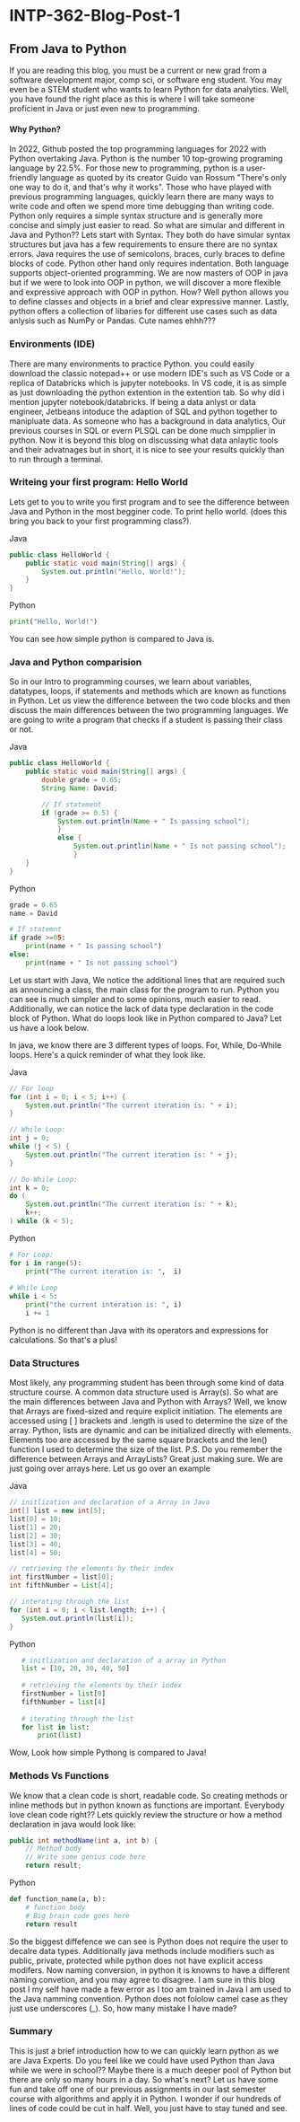 # INTP-362-Blog-Post-1

## From Java to Python
If you are reading this blog, you must be a current or new grad from a software development major, comp sci, or software eng student. You may even be a STEM student who wants to learn Python for data analytics. Well, you have found the right place as this is where I will take someone proficient in Java or just even new to programming.

#### Why Python? 
In 2022, Github posted the top programming languages for 2022 with Python overtaking Java. Python is the number 10 top-growing programing language by 22.5%. For those new to programming, python is a user-friendly language as quoted by its creator Guido van Rossum "There's only one way to do it, and that's why it works". Those who have played with previous programming languages, quickly learn there are many ways to write code and often we spend more time debugging than writing code. Python only requires a simple syntax structure and is generally more concise and simply just easier to read.
So what are simular and different in Java and Python??
Lets start with Syntax. They both do have simular syntax structures but java has a few requirements to ensure there are no syntax errors. Java requires the use of semicolons, braces, curly braces to define blocks of code. Python other hand only requires indentation. 
Both language supports object-oriented programming. We are now masters of OOP in java but if we were to look into OOP in python, we will discover a more flexible and expressive approach with OOP in python. How? Well python allows you to define classes and objects in a brief and clear expressive manner. 
Lastly, python offers a collection of libaries for different use cases such as data anlysis such as NumPy or Pandas. Cute names ehhh??? 

### Environments (IDE)
There are many environments to practice Python. you could easily download the classic notepad++ or use modern IDE's such as VS Code or a replica of Databricks which is jupyter notebooks. In VS code, it is as simple as just downloading the python extention in the extention tab. So why did i mention jupyter  notebook/databricks. If being a data anlyst or data engineer, Jetbeans intoduce the adaption of SQL and  python together to manipluate data. As someone who has a background in data analytics, Our previous courses in SQL or evern PLSQL can be done much simpplier in python. Now it is beyond this blog on discussing what data anlaytic tools and their advatnages but in short, it is nice to see your results quickly than to run through a terminal. 

### Writeing your first program: Hello World
Lets get to you to write you first program and to see the difference between Java and Python in the most begginer code. To print hello world. (does this bring you back to your first programming class?).

Java
```java
public class HelloWorld {
    public static void main(String[] args) {
        System.out.println("Hello, World!");
    }
}
```

Python
```python
print("Hello, World!")
```

You can see how simple python is compared to Java is.

### Java and Python comparision
So in our Intro to programming courses, we learn about variables, datatypes, loops, if statements and methods which are known as functions in Python. Let us view the difference between the two code blocks and then discuss the main differences between the two programming languages.
We are going to write a program that checks if a student is passing their class or not.

Java
```Java
public class HelloWorld {
    public static void main(String[] args) {
        double grade = 0.65;
        String Name: David;

        // If statement
        if (grade >= 0.5) {
            System.out.println(Name + " Is passing school");
            } 
            else {
                System.out.printlin(Name + " Is not passing school");
                }
    }
}
```
Python
```Python
grade = 0.65
name = David

# If statemnt
if grade >=05:
    print(name + " Is passing school")
else:
    print(name + " Is not passing school")
```
Let us start with Java, We notice the additional lines that are required such as announcing a class, the main class for the program to run. Python you can see is much simpler and to some opinions, much easier to read. Additionally, we can notice the lack of data type declaration in the code block of Python. 
What do loops look like in Python compared to Java? Let us have a look below.

In java, we know there are 3 different types of loops. For, While, Do-While loops. Here's a quick reminder of what they look like.

Java
```Java
// For loop
for (int i = 0; i < 5; i++) {
    System.out.println("The current iteration is: " + i);
}

// While Loop:
int j = 0;
while (j < 5) {
    System.out.println("The current iteration is: " + j);
}

// Do-While Loop:
int k = 0;
do (
    System.out.println("The current iteration is: " + k);
    k++;
) while (k < 5);
```

Python
```Python
# For Loop:
for i in range(5):
    print("The current iteration is: ",  i)
    
# While Loop
while i < 5:
    print("the current interation is: ", i)
    i += 1
```

Python is no different than Java with its operators and expressions for calculations. So that's a plus!

### Data Structures
Most likely, any programming student has been through some kind of data structure course. A common data structure used is Array(s). So what are the main differences between Java and Python with Arrays? Well, we know that Arrays are fixed-sized and require explicit initiation. The elements are accessed using [ ] brackets and .length is used to determine the size of the array. Python, lists are dynamic and can be initialized directly with elements. Elements too are accessed by the same square brackets and the len() function I used to determine the size of the list. 
P.S. Do you remember the difference between Arrays and ArrayLists? Great just making sure. We are just going over arrays here.
 Let us go over an example
 
 Java
 ```Java
 // initlization and declaration of a Array in Java
 int[] list = new int[5];
 list[0] = 10;
 list[1] = 20;
 list[2] = 30;
 list[3] = 40;
 list[4] = 50;
 
 // retrieving the elements by their index
 int firstNumber = list[0];
 int fifthNumber = List[4];
 
 // interating through the list
 for (int i = 0; i < list.length; i++) {
    System.out.println(list[i]);
 }
 ```
 
 Python
 ```Python
    # initlization and declaration of a array in Python
    list = [10, 20, 30, 40, 50]
    
    # retrieving the elements by their index
    firstNumber = list[0]
    fifthNumber = list[4]
    
    # iterating through the list
    for list in list:
        print(list)    
 ```
 
 Wow, Look how simple Pythong is compared to Java!
 
### Methods Vs Functions
We know that a clean code is short, readable code. So creating methods or inline methods but in python known as functions are important. Everybody love clean code right??
Lets quickly review the structure or how a method declaration in java would look like:
```Java
public int methodName(int a, int b) {
    // Method body
    // Write some genius code here
    return result;
```

Python
```Python
def function_name(a, b):
    # function body
    # Big brain code goes here
    return result
```
 
 So the biggest diffefence we can see is Python does not require the user to decalre data types. Additionally java methods include modifiers such as public, private, protected while python does not have explicit access modifers. Now naming conversion, in python it is knowns to have a different naming convetion, and you may agree to disagree. I am sure in this blog post I my self have made a few error as I too am trained in Java I am used to the Java namming convention. Python does not fololow camel case as they just use underscores (_). So, how many mistake I have made?
 
### Summary
This is just a brief introduction how to we can quickly learn python as we are Java Experts. Do you feel like we could have used Python than Java while we were in school?? Maybe there is a much deeper pool of Python but there are only so many hours in a day. So what's next? Let us have some fun and take off one of our previous assignments in our last semester course with algorithms and apply it in Python. I wonder if our hundreds of lines of code could be cut in half. Well, you just have to stay tuned and see.
